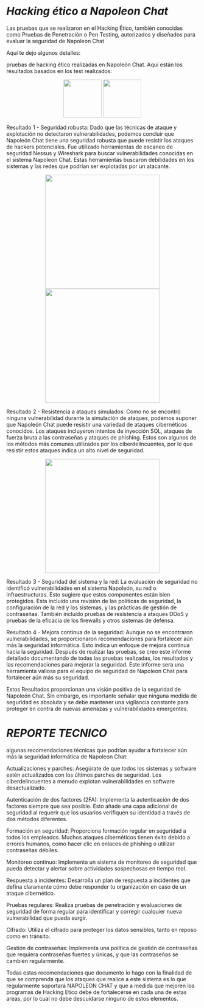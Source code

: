 # ***Hacking ético a Napoleon Chat*** 

Las pruebas que se realizaron en el Hacking Ético, también conocidas como Pruebas de Penetración o Pen Testing, autorizados y diseñados para evaluar la seguridad de Napoleon Chat 

 Aquí te dejo algunos detalles: 

pruebas de hacking ético realizadas en Napoleón Chat. Aquí están los resultados basados en los test realizados: 

<p align="center">
<img src="https://th.bing.com/th/id/R.6af4ab931efc17192f43f13276b4852c?rik=mXDtAJikgp%2f4pQ&pid=ImgRaw&r=0" height=100>
<img src=https://www.redeszone.net/app/uploads-redeszone.net/2015/11/Logo-de-Wireshark.png?x=634&y=309" height=100> 
</p> 


Resultado 1 - Seguridad robusta: Dado que las técnicas de ataque y explotación no detectaron vulnerabilidades, podemos concluir que Napoleón Chat tiene una seguridad robusta que puede resistir los ataques de hackers potenciales. Fue utilizado herramientas de escaneo de seguridad Nessus y Wireshark para buscar vulnerabilidades conocidas en el sistema Napoleon Chat. Estas herramientas buscaron debilidades en los sistemas y las redes que podrían ser explotadas por un atacante. 

<p align="center">
<img src=https://image.slidesharecdn.com/inyeccionsql-100926215338-phpapp02/95/inyeccion-sql-12-1024.jpg?cb=1659103241" height=300>
 <img src=https://th.bing.com/th/id/R.0e9636ba5a7cab4bf9663cdfcd958573?rik=n2jSKqJDhLhZ4Q&pid=ImgRaw&r=0" height=300>
</p> 

Resultado 2 - Resistencia a ataques simulados: Como no se encontró ninguna vulnerabilidad durante la simulación de ataques, podemos suponer que Napoleón Chat puede resistir una variedad de ataques cibernéticos conocidos. Los ataques incluyeron intentos de inyección SQL, ataques de fuerza bruta a las contraseñas y ataques de phishing. Estos son algunos de los métodos más comunes utilizados por los ciberdelincuentes, por lo que resistir estos ataques indica un alto nivel de seguridad.

<p align="center">
<img src=https://th.bing.com/th/id/R.be06c2914abc7f90ada6e7d845be5950?rik=eplXmEZYBmWrOA&pid=ImgRaw&r=0" height=300>
</p> 

Resultado 3 - Seguridad del sistema y la red: La evaluación de seguridad no identificó vulnerabilidades en el sistema Napoleón, su red o infraestructuras. Esto sugiere que estos componentes están bien protegidos. Esta incluido una revisión de las políticas de seguridad, la configuración de la red y los sistemas, y las prácticas de gestión de contraseñas. También incluido pruebas de resistencia a ataques DDoS y pruebas de la eficacia de los firewalls y otros sistemas de defensa.



Resultado 4 - Mejora continua de la seguridad: Aunque no se encontraron vulnerabilidades, se proporcionaron recomendaciones para fortalecer aún más la seguridad informática. Esto indica un enfoque de mejora continua hacia la seguridad. Después de realizar las pruebas, se creo este informe detallado documentando de todas las pruebas realizadas, los resultados y las recomendaciones para mejorar la seguridad. Este informe sera una herramienta valiosa para el equipo de seguridad de Napoleon Chat para fortalecer aún más su seguridad.

Estos Resultados proporcionan una visión positiva de la seguridad de Napoleón Chat. Sin embargo, es importante señalar que ninguna medida de seguridad es absoluta y se debe mantener una vigilancia constante para proteger en contra de nuevas amenazas y vulnerabilidades emergentes.  

 # ***REPORTE TECNICO***
algunas recomendaciones técnicas que podrían ayudar a fortalecer aún más la seguridad informática de Napoleon Chat:

Actualizaciones y parches: Asegúrate de que todos los sistemas y software estén actualizados con los últimos parches de seguridad. Los ciberdelincuentes a menudo explotan vulnerabilidades en software desactualizado.

Autenticación de dos factores (2FA): Implementa la autenticación de dos factores siempre que sea posible. Esto añade una capa adicional de seguridad al requerir que los usuarios verifiquen su identidad a través de dos métodos diferentes.

Formación en seguridad: Proporciona formación regular en seguridad a todos los empleados. Muchos ataques cibernéticos tienen éxito debido a errores humanos, como hacer clic en enlaces de phishing o utilizar contraseñas débiles.

Monitoreo continuo: Implementa un sistema de monitoreo de seguridad que pueda detectar y alertar sobre actividades sospechosas en tiempo real.

Respuesta a incidentes: Desarrolla un plan de respuesta a incidentes que defina claramente cómo debe responder tu organización en caso de un ataque cibernético.

Pruebas regulares: Realiza pruebas de penetración y evaluaciones de seguridad de forma regular para identificar y corregir cualquier nueva vulnerabilidad que pueda surgir.

Cifrado: Utiliza el cifrado para proteger los datos sensibles, tanto en reposo como en tránsito.

Gestión de contraseñas: Implementa una política de gestión de contraseñas que requiera contraseñas fuertes y únicas, y que las contraseñas se cambien regularmente.

Todas estas recomendaciones que documento lo hago con la finalidad de que se comprenda que los ataques que realice a este sistema es lo que regularmente soportara NAPOLEON CHAT y que a medida que mejoren los programas de Hacking Etico debe de fortalecerse en cada una de estas areas, por lo cual no debe descuidarse ninguno de estos elementos.
